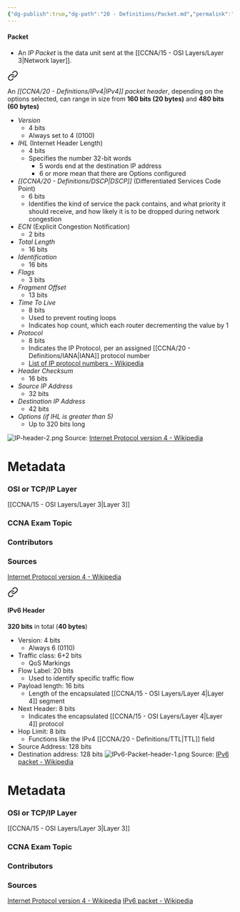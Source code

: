 ```yaml
---
{"dg-publish":true,"dg-path":"20 - Definitions/Packet.md","permalink":"/20-definitions/packet/","tags":["defs_ccna"]}
---
```


#### Packet
- An *IP Packet* is the data unit sent at the [[CCNA/15 - OSI Layers/Layer 3\|Network layer]]. 



<div class="transclusion internal-embed is-loaded"><a class="markdown-embed-link" href="/20-definitions/i-pv4-packet-header/#i-pv4-header" aria-label="Open link"><svg xmlns="http://www.w3.org/2000/svg" width="24" height="24" viewBox="0 0 24 24" fill="none" stroke="currentColor" stroke-width="2" stroke-linecap="round" stroke-linejoin="round" class="svg-icon lucide-link"><path d="M10 13a5 5 0 0 0 7.54.54l3-3a5 5 0 0 0-7.07-7.07l-1.72 1.71"></path><path d="M14 11a5 5 0 0 0-7.54-.54l-3 3a5 5 0 0 0 7.07 7.07l1.71-1.71"></path></svg></a><div class="markdown-embed">




An *[[CCNA/20 - Definitions/IPv4\|IPv4]] packet header*, depending on the options selected, can range in size from **160 bits (20 bytes)** and **480 bits (60 bytes)**
- *Version*
	- 4 bits
	- Always set to 4 (0100)
- *IHL* (Internet Header Length)
	- 4 bits
	- Specifies the number 32-bit words
		- 5 words end at the destination IP address
		- 6 or more mean that there are Options configured
- *[[CCNA/20 - Definitions/DSCP\|DSCP]]* (Differentiated Services Code Point)
	- 6 bits
	- Identifies the kind of service the pack contains, and what priority it should receive, and how likely it is to be dropped during network congestion
- *ECN* (Explicit Congestion Notification)
	- 2 bits
- *Total Length*
	- 16 bits
- *Identification*
	- 16 bits
- *Flags*
	- 3 bits
- *Fragment Offset*
	- 13 bits
- *Time To Live*
	- 8 bits
	- Used to prevent routing loops
	- Indicates hop count, which each router decrementing the value by 1
- *Protocol*
	- 8 bits
	- Indicates the IP Protocol, per an assigned [[CCNA/20 - Definitions/IANA\|IANA]] protocol number
	- [List of IP protocol numbers - Wikipedia](https://en.wikipedia.org/wiki/List_of_IP_protocol_numbers)
- *Header Checksum*
	- 16 bits
- *Source IP Address*
	- 32 bits
- *Destination IP Address*
	- 42 bits
- *Options (if IHL is greater than 5)*
	- Up to 320 bits long

![IP-header-2.png](/img/user/CCNA/Attachments/IP-header-2.png)
Source: [Internet Protocol version 4 - Wikipedia](https://en.wikipedia.org/wiki/Internet_Protocol_version_4#Header)




# Metadata
### OSI or TCP/IP Layer
[[CCNA/15 - OSI Layers/Layer 3\|Layer 3]]
### CCNA Exam Topic

### Contributors

### Sources
[Internet Protocol version 4 - Wikipedia](https://en.wikipedia.org/wiki/Internet_Protocol_version_4)


</div></div>


<div class="transclusion internal-embed is-loaded"><a class="markdown-embed-link" href="/20-definitions/i-pv6-packet-header/#i-pv6-header" aria-label="Open link"><svg xmlns="http://www.w3.org/2000/svg" width="24" height="24" viewBox="0 0 24 24" fill="none" stroke="currentColor" stroke-width="2" stroke-linecap="round" stroke-linejoin="round" class="svg-icon lucide-link"><path d="M10 13a5 5 0 0 0 7.54.54l3-3a5 5 0 0 0-7.07-7.07l-1.72 1.71"></path><path d="M14 11a5 5 0 0 0-7.54-.54l-3 3a5 5 0 0 0 7.07 7.07l1.71-1.71"></path></svg></a><div class="markdown-embed">



#### IPv6 Header
**320 bits** in total (**40 bytes**)
- Version: 4 bits
	- Always 6 (0110)
- Traffic class: 6+2 bits
	- QoS Markings
- Flow Label: 20 bits
	- Used to identify specific traffic flow
- Payload length: 16 bits
	- Length of the encapsulated [[CCNA/15 - OSI Layers/Layer 4\|Layer 4]] segment
- Next Header: 8 bits
	- Indicates the encapsulated [[CCNA/15 - OSI Layers/Layer 4\|Layer 4]] protocol
- Hop Limit: 8 bits
	- Functions like the IPv4 [[CCNA/20 - Definitions/TTL\|TTL]] field
- Source Address: 128 bits
- Destination address: 128 bits
![IPv6-Packet-header-1.png](/img/user/CCNA/Attachments/IPv6-Packet-header-1.png)
Source: [IPv6 packet - Wikipedia](https://en.wikipedia.org/wiki/IPv6_packet#Fixed_header)





</div></div>







# Metadata
### OSI or TCP/IP Layer
[[CCNA/15 - OSI Layers/Layer 3\|Layer 3]]

### CCNA Exam Topic

### Contributors

### Sources
[Internet Protocol version 4 - Wikipedia](https://en.wikipedia.org/wiki/Internet_Protocol_version_4)
[IPv6 packet - Wikipedia](https://en.wikipedia.org/wiki/IPv6_packet)